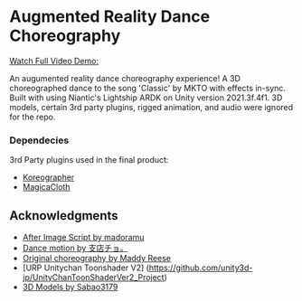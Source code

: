 # Augmented Reality Dance Choreography

[Watch Full Video Demo:](https://streamable.com/qly5o8#)

An augumented reality dance choreography experience! A 3D choreographed dance to the song 'Classic' by MKTO with effects in-sync.
Built with using Niantic's Lightship ARDK on Unity version 2021.3f.4f1.
3D models, certain 3rd party plugins, rigged animation, and audio were ignored for the repo.

### Dependecies

3rd Party plugins used in the final product:
- [Koreographer](https://assetstore.unity.com/packages/tools/audio/koreographer-54639)
- [MagicaCloth](https://assetstore.unity.com/packages/tools/physics/magica-cloth-160144)

## Acknowledgments
- [After Image Script by madoramu](https://github.com/madoramu/AfterImage)
- [Dance motion by 支店チョ。](https://seiga.nicovideo.jp/seiga/im6027810)
- [Original choreography by Maddy Reese](https://www.youtube.com/watch?v=d9H7DnyDKJ0&t=0s)
- [URP Unitychan Toonshader V2] (https://github.com/unity3d-jp/UnityChanToonShaderVer2_Project)
- [3D Models by Sabao3179](https://twitter.com/kubotatoshinobu)
